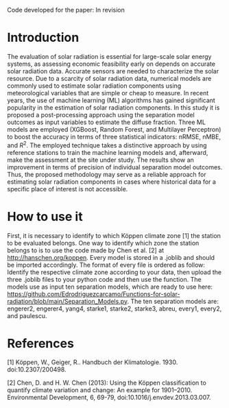 Code developed for the paper: In revision
# Introduction
The evaluation of solar radiation is essential for large-scale solar energy systems, as assessing economic feasibility early on depends on accurate solar radiation data. Accurate sensors are needed to characterize the solar resource. Due to a scarcity of solar radiation data, numerical models are commonly used to estimate solar radiation components using meteorological variables that are simple or cheap to measure. In recent years, the use of machine learning (ML) algorithms has gained significant popularity in the estimation of solar radiation components. In this study it is proposed a post-processing approach using the separation model outcomes as input variables to estimate the diffuse fraction. Three ML models are employed (XGBoost, Random Forest, and Multilayer Perceptron) to boost the accuracy in terms of three statistical indicators: nRMSE, nMBE, and $R^2$. The employed technique takes a distinctive approach by using reference stations to train the machine learning models and, afterward, make the assessment at the site under study. The results show an improvement in terms of precision of individual separation model outcomes. Thus, the proposed methodology may serve as a reliable approach for estimating solar radiation components in cases where historical data for a specific place of interest is not accessible.

# How to use it
First, it is necessary to identify to which Köppen climate zone [1] the station to be evaluated belongs. One way to identify which zone the station belongs to is to use the code made by Chen et al. [2] at http://hanschen.org/koppen. Every model is stored in a .joblib and should be imported accordingly. The format of every file is ordered as follow: Identify the respective climate zone according to your data, then upload the three .joblib files to your python code and then use the function. The models use as input ten separation models, which are ready to use here: https://github.com/Edrodriguezcarcamo/Functions-for-solar-radiation/blob/main/Separation_Models.py.  The ten separation models are: engerer2,  engerer4, yang4, starke1, starke2, starke3, abreu, every1, every2, and paulescu. 
# References
[1] Köppen, W., Geiger, R.. Handbuch der Klimatologie. 1930. doi:10.2307/200498.

[2] Chen, D. and H. W. Chen (2013): Using the Köppen classification to quantify climate variation and change: An example for 1901–2010. Environmental Development, 6, 69-79, doi:10.1016/j.envdev.2013.03.007.
